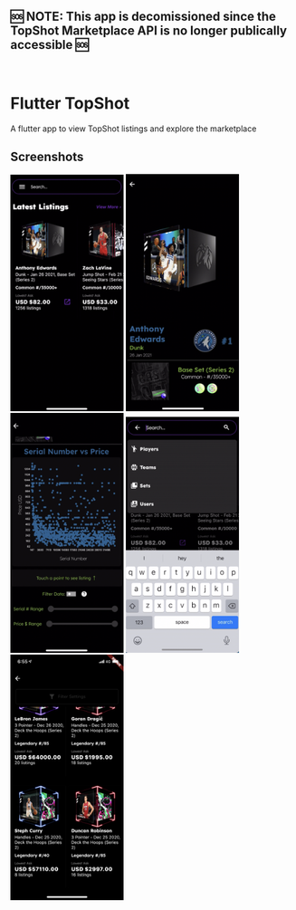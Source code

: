 **:sos: NOTE: This app is decomissioned since the TopShot Marketplace API is no longer publically accessible :sos:**
--- 
<br />

# Flutter TopShot

A flutter app to view TopShot listings and explore the marketplace

## Screenshots

<p float="left">
  <img src="./README_assets/screen-1.png" width="200" />
  <img src="./README_assets/screen-2.png" width="200" /> 
  <img src="./README_assets/screen-3.png" width="200" />
  <img src="./README_assets/screen-4.png" width="200" />
  <img src="./README_assets/screen-5.PNG" width="200" />
</p>